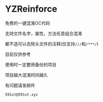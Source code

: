 # YZReinforce

免费的一键混淆OC代码

支持文件名字，属性，方法任意组合混淆

都不选可以去除头文件的注释(仅支持` /// `和`/***/`)

目前仅供参考

使用时一定要用备份的项目

项目越大混淆时间越久

有问题请发邮件

`591xt@591xt.xyz`


